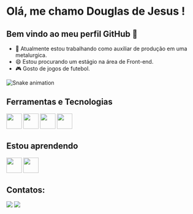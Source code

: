 # Olá, me chamo Douglas de Jesus ! 
## Bem vindo ao meu perfil GitHub 👋

- 🔭 Atualmente estou trabalhando como auxiliar de produção em uma metalurgica.
- 😄 Estou procurando um estágio na área de Front-end.
- 🎮 Gosto de jogos de futebol.  

![Snake animation](https://github.com/dougJesus/dougJesus/blob/output/github-contribution-grid-snake.svg)
## Ferramentas e Tecnologias

<img src="https://cdn.jsdelivr.net/gh/devicons/devicon/icons/html5/html5-original-wordmark.svg" width="40" height="40"/> <img src="https://cdn.jsdelivr.net/gh/devicons/devicon/icons/css3/css3-original-wordmark.svg" width="40" height="40"/> <img src="https://cdn.jsdelivr.net/gh/devicons/devicon/icons/git/git-plain.svg" width="40" height="40"/> <img src="https://cdn.jsdelivr.net/gh/devicons/devicon/icons/github/github-original.svg" width="40" height="40"/> 

## Estou aprendendo

<img src="https://cdn.jsdelivr.net/gh/devicons/devicon/icons/java/java-original.svg" width="40" height="40"/>  <img src="https://cdn.jsdelivr.net/gh/devicons/devicon/icons/javascript/javascript-plain.svg" width="40" height="40"/>

## Contatos:

<div>

<a href="https://www.instagram.com/douglas_j.b/" target="_blank"><img src="https://img.shields.io/badge/-Instagram-%23E4405F?style=for-the-badge&logo=instagram&logoColor=white" target="_blank"></a> <a href="https://www.linkedin.com/in/douglas-de-jesus-belarmino-35ab7a110/" target="_blank"><img src="https://img.shields.io/badge/-LinkedIn-%230077B5?style=for-the-badge&logo=linkedin&logoColor=white" target="_blank"></a>   
</div>
          
           

          
